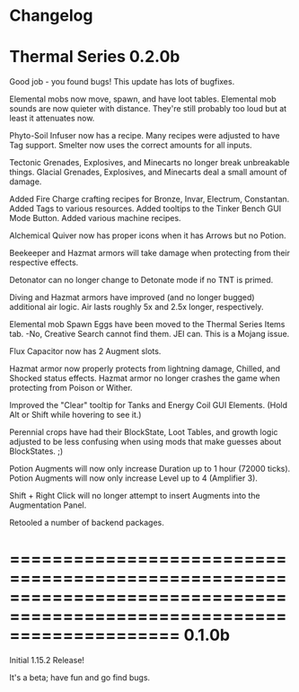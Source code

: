 Changelog
========================================================================================================================
Thermal Series 0.2.0b
========================================================================================================================
Good job - you found bugs! This update has lots of bugfixes.

Elemental mobs now move, spawn, and have loot tables.
Elemental mob sounds are now quieter with distance. They're still probably too loud but at least it attenuates now.

Phyto-Soil Infuser now has a recipe.
Many recipes were adjusted to have Tag support.
Smelter now uses the correct amounts for all inputs.

Tectonic Grenades, Explosives, and Minecarts no longer break unbreakable things.
Glacial Grenades, Explosives, and Minecarts deal a small amount of damage.

Added Fire Charge crafting recipes for Bronze, Invar, Electrum, Constantan.
Added Tags to various resources.
Added tooltips to the Tinker Bench GUI Mode Button.
Added various machine recipes.

Alchemical Quiver now has proper icons when it has Arrows but no Potion.

Beekeeper and Hazmat armors will take damage when protecting from their respective effects.

Detonator can no longer change to Detonate mode if no TNT is primed.

Diving and Hazmat armors have improved (and no longer bugged) additional air logic. Air lasts roughly 5x and 2.5x longer, respectively.

Elemental mob Spawn Eggs have been moved to the Thermal Series Items tab.
-No, Creative Search cannot find them. JEI can. This is a Mojang issue.

Flux Capacitor now has 2 Augment slots.

Hazmat armor now properly protects from lightning damage, Chilled, and Shocked status effects.
Hazmat armor no longer crashes the game when protecting from Poison or Wither.

Improved the "Clear" tooltip for Tanks and Energy Coil GUI Elements. (Hold Alt or Shift while hovering to see it.)

Perennial crops have had their BlockState, Loot Tables, and growth logic adjusted to be less confusing when using mods that make guesses about BlockStates. ;)

Potion Augments will now only increase Duration up to 1 hour (72000 ticks).
Potion Augments will now only increase Level up to 4 (Amplifier 3).

Shift + Right Click will no longer attempt to insert Augments into the Augmentation Panel.

Retooled a number of backend packages.

========================================================================================================================
0.1.0b
========================================================================================================================
Initial 1.15.2 Release!

It's a beta; have fun and go find bugs.
